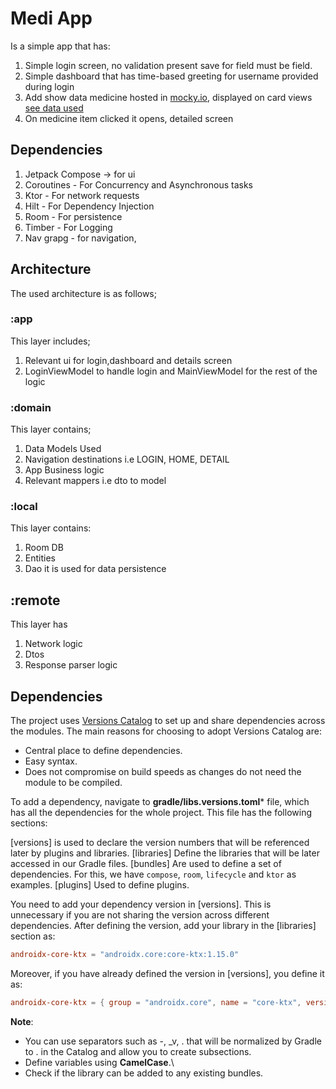 # Medi App

Is a simple app that has:
1. Simple login screen, no validation present save for field must be field.
2. Simple dashboard that has time-based greeting for username provided during login
3. Add show data medicine hosted in [mocky.io](https://designer.mocky.io/), displayed on card
   views [see data used](https://run.mocky.io/v3/07f53008-73c9-41bd-af9c-284a8bc2bc32)
4. On medicine item clicked it opens, detailed screen

## Dependencies

1. Jetpack Compose -> for ui
2. Coroutines - For Concurrency and Asynchronous tasks
3. Ktor - For network requests
4. Hilt - For Dependency Injection
5. Room - For persistence
6. Timber - For Logging
7. Nav grapg - for navigation,

## Architecture

The used architecture is as follows;

### :app
This layer includes;
1. Relevant ui for login,dashboard and details screen
2. LoginViewModel to handle login and MainViewModel for the rest of the logic

### :domain

This layer contains;
1. Data Models Used
2. Navigation destinations i.e LOGIN, HOME, DETAIL
3. App Business logic
4. Relevant mappers i.e dto to model
### :local
This layer contains:
1. Room DB
2. Entities
3. Dao
it is used for data persistence

## :remote
This layer has 
1. Network logic
2. Dtos
3. Response parser logic 

## Dependencies

The project uses [Versions Catalog](https://docs.gradle.org/current/userguide/platforms.html#sub:version-catalog)
to set up and share dependencies across the modules. The main reasons for choosing to adopt Versions
Catalog are:

- Central place to define dependencies.
- Easy syntax.
- Does not compromise on build speeds as changes do not need the module to be compiled.

To add a dependency, navigate to **gradle/libs.versions.toml*** file, which has all the dependencies
for the whole project. This file has the following sections:

[versions] is used to declare the version numbers that will be referenced later by plugins and
libraries.
[libraries] Define the libraries that will be later accessed in our Gradle files.
[bundles] Are used to define a set of dependencies. For this, we have `compose`, `room`, `lifecycle`
and `ktor` as examples.
[plugins] Used to define plugins.

You need to add your dependency version in [versions]. This is unnecessary if you are not sharing
the version across different dependencies. After defining the version, add your library in
the [libraries] section as:

```toml
androidx-core-ktx = "androidx.core:core-ktx:1.15.0"
```

Moreover, if you have already defined the version in [versions], you define it as:

```toml
androidx-core-ktx = { group = "androidx.core", name = "core-ktx", version.ref = "coreKtx" }
```

**Note**:

- You can use separators such as -, _v, . that will be normalized by Gradle to . in the Catalog and
  allow you to create subsections.
- Define variables using **CamelCase**.\
- Check if the library can be added to any existing bundles.

